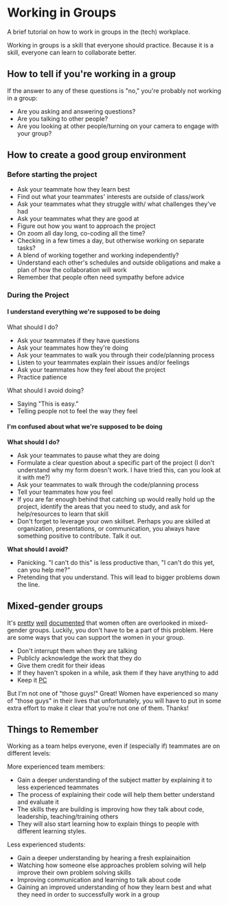 # Working in Groups

A brief tutorial on how to work in groups in the (tech) workplace.

Working in groups is a skill that everyone should practice. Because it is a skill, everyone can learn to collaborate better.

## How to tell if you're working in a group

If the answer to any of these questions is "no," you're probably not working in a group:

- Are you asking and answering questions?
- Are you talking to other people?
- Are you looking at other people/turning on your camera to engage with your group?

## How to create a good group environment

### Before starting the project

- Ask your teammate how they learn best
- Find out what your teammates' interests are outside of class/work
- Ask your teammates what they struggle with/ what challenges they've had
- Ask your teammates what they are good at
- Figure out how you want to approach the project
- On zoom all day long, co-coding all the time?
- Checking in a few times a day, but otherwise working on separate tasks?
- A blend of working together and working independently?
- Understand each other's schedules and outside obligations and make a plan of how the collaboration will work
- Remember that people often need sympathy before advice

### During the Project

#### I understand everything we're supposed to be doing

What should I do?

- Ask your teammates if they have questions
- Ask your teammates how they're doing
- Ask your teammates to walk you through their code/planning process
- Listen to your teammates explain their issues and/or feelings
- Ask your teammates how they feel about the project
- Practice patience

What should I avoid doing?

- Saying "This is easy."
- Telling people not to feel the way they feel

#### I'm confused about what we're supposed to be doing

**What should I do?**

- Ask your teammates to pause what they are doing
- Formulate a clear question about a specific part of the project (I don't understand why my form doesn't work. I have tried this, can you look at it with me?)
- Ask your teammates to walk through the code/planning process
- Tell your teammates how you feel
- If you are far enough behind that catching up would really hold up the project, identify the areas that you need to study, and ask for help/resources to learn that skill
- Don't forget to leverage your own skillset. Perhaps you are skilled at organization, presentations, or communication, you always have something positive to contribute. Talk it out.

**What should I avoid?**

- Panicking. "I can't do this" is less productive than, "I can't do this yet,
  can you help me?"
- Pretending that you understand. This will lead to bigger problems down the
  line.

## Mixed-gender groups

It's [pretty](http://www.jstor.org/stable/2779483?seq=1#page_scan_tab_contents)
[well](http://psycnet.apa.org/journals/apl/84/4/620/)
[documented](http://onlinelibrary.wiley.com/doi/10.1111/0022-4537.00233/abstract;jsessionid=DDF6B475A5ADE1E94547F07AD9943C5A.f02t02)
that women often are overlooked in mixed-gender groups. Luckily, you don't have
to be a part of this problem. Here are some ways that you can support the women
in your group.

- Don't interrupt them when they are talking
- Publicly acknowledge the work that they do
- Give them credit for their ideas
- If they haven't spoken in a while, ask them if they have anything to add
- Keep it [PC](http://www.npr.org/2014/12/18/371737257/when-working-in-mixed-groups-staying-p-c-boosts-productivity)

But I'm not one of "those guys!" Great! Women have experienced so many of "those guys" in their lives that unfortunately, you will have to put in some extra effort to make it clear that you're not one of them. Thanks!

## Things to Remember

Working as a team helps everyone, even if (especially if) teammates are on different levels:

More experienced team members:

- Gain a deeper understanding of the subject matter by explaining it to less experienced teammates
- The process of explaining their code will help them better understand and evaluate it
- The skills they are building is improving how they talk about code, leadership, teaching/training others
- They will also start learning how to explain things to people with different learning styles.

Less experienced students:

- Gain a deeper understanding by hearing a fresh explainaition
- Watching how someone else approaches problem solving will help improve their own problem solving skills
- Improving communication and learning to talk about code
- Gaining an improved understanding of how they learn best and what they need in order to successfully work in a group
